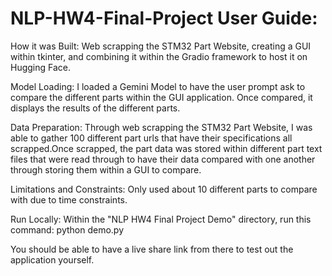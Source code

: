 # NLP-HW4-Final-Project User Guide:

How it was Built:
Web scrapping the STM32 Part Website, creating a GUI within tkinter, and combining it within the Gradio framework to host it on Hugging Face.

Model Loading:
I loaded a Gemini Model to have the user prompt ask to compare the different parts within the GUI application. Once compared, it displays the results of the different parts.

Data Preparation:
Through web scrapping the STM32 Part Website, I was able to gather 100 different part urls that have their specifications all scrapped.Once scrapped, the part data was stored within different part text files that were read through to have their data compared with one another through storing them within a GUI to compare. 

Limitations and Constraints:
Only used about 10 different parts to compare with due to time constraints.

Run Locally:
Within the "NLP HW4 Final Project Demo" directory, run this command: python demo.py

You should be able to have a live share link from there to test out the application yourself.
